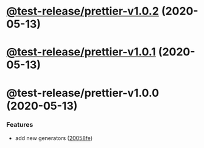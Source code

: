 # [@test-release/prettier-v1.0.2](https://github.com/developer239/test-release/compare/@test-release/prettier-v1.0.1...@test-release/prettier-v1.0.2) (2020-05-13)

# [@test-release/prettier-v1.0.1](https://github.com/developer239/test-release/compare/@test-release/prettier-v1.0.0...@test-release/prettier-v1.0.1) (2020-05-13)

# @test-release/prettier-v1.0.0 (2020-05-13)


### Features

* add new generators ([20058fe](https://github.com/developer239/test-release/commit/20058fe613e07bd37ece1115a21f55b95e295358))
